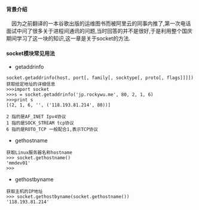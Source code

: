 #### 背景介绍

&emsp;因为之前翻译的一本谷歌出版的运维图书而被阿里云的同事内推了,第一次电话面试中问了很多关于进程间通讯的问题,当时回答的并不是很好,于是利用整个国庆期间学习了这一块的知识,这一章是关于socket的方法.

#### socket模块常见用法

* getaddrinfo

```
socket.getaddrinfo(host, port[, family[, socktype[, proto[, flags]]]])
获取给定地址的详细信息
>>>import socket
>>>s = socket.getaddrinfo('jp.rockywu.me', 80, 2, 1, 6)
>>>print s
[(2, 1, 6, '', ('118.193.81.214', 80))]

2 指的是AF_INET Ipv4协议
1 指的是SOCK_STREAM tcp协议
6 指的是ROTO_TCP 一般配合1,表示TCP协议

```

* gethostname

```
获取Linux服务器名称hostname
>>> socket.gethostname()
'mmdev01'
>>>
```

* gethostbyname

```
获取主机的IP地址
>>> socket.gethostbyname(socket.gethostname())
'118.193.81.214'
```

